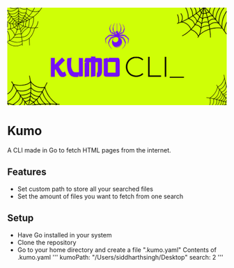 ![alt text](./screenshots/kumo-01.png)
# Kumo
A CLI made in Go to fetch HTML pages from the internet.

## Features
- Set custom path to store all your searched files
- Set the amount of files you want to fetch from one search

## Setup
- Have Go installed in your system
- Clone the repository
- Go to your home directory and create a file ".kumo.yaml"
Contents of .kumo.yaml
'''
kumoPath: "/Users/siddharthsingh/Desktop"
search: 2
'''
